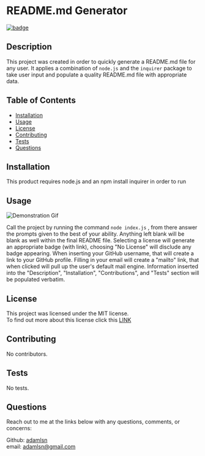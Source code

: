 
  # README.md Generator

  [![badge](https://img.shields.io/badge/License-MIT-green)](https://opensource.org/licenses/MIT)

  ## Description
  
  This project was created in order to quickly generate a README.md file for any user. It applies a combination of `node.js` and the `inquirer` package to take user input and populate a quality README.md file with appropriate data.

  ## Table of Contents
  
  * [Installation](#installation)
  * [Usage](#usage)
  * [License](#license)
  * [Contributing](#contributing)
  * [Tests](#tests)
  * [Questions](#questions)
  
  ## Installation
  
  This product requires node.js and an npm install inquirer in order to run

  ## Usage
  
  ![Demonstration Gif](./demo-gif/demo.gif)

  Call the project by running the command `node index.js` , from there answer the prompts given to the best of your ability. Anything left blank will be blank as well within the final README file. Selecting a license will generate an appropriate badge (with link), choosing "No License" will disclude any badge appearing. When inserting your GitHub username, that will create a link to your GitHub profile. Filling in your email will create a "mailto" link, that when clicked will pull up the user's default mail engine. Information inserted into the "Description", "Installation", "Contributions", and "Tests" section will be populated verbatim.

  ## License
  
   This project was licensed under the MIT license.</br>To find out more about this license click this [LINK](https://opensource.org/licenses/MIT)

  ## Contributing
  
  No contributors.

  ## Tests
  
  No tests.

  ## Questions
  
  Reach out to me at the links below with any questions, comments, or concerns:

  Github: [adamlsn](https://github.com/adamlsn)</br>
  email: [adamlsn@gmail.com](mailto:adamlsn@gmail.com)
  